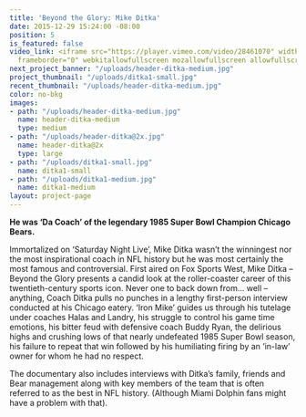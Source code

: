 ```yaml
---
title: 'Beyond the Glory: Mike Ditka'
date: 2015-12-29 15:24:00 -08:00
position: 5
is_featured: false
video_link: <iframe src="https://player.vimeo.com/video/28461070" width="640" height="480"
  frameborder="0" webkitallowfullscreen mozallowfullscreen allowfullscreen></iframe>
next_project_banner: "/uploads/header-ditka-medium.jpg"
project_thumbnail: "/uploads/ditka1-small.jpg"
recent_thumbnail: "/uploads/header-ditka-medium.jpg"
color: no-bkg
images:
- path: "/uploads/header-ditka-medium.jpg"
  name: header-ditka-medium
  type: medium
- path: "/uploads/header-ditka@2x.jpg"
  name: header-ditka@2x
  type: large
- path: "/uploads/ditka1-small.jpg"
  name: ditka1-small
- path: "/uploads/ditka1-medium.jpg"
  name: ditka1-medium
layout: project-page
---
```


**He was ‘Da Coach’ of the legendary 1985 Super Bowl Champion Chicago Bears.**

Immortalized on ‘Saturday Night Live’, Mike Ditka wasn’t the winningest nor the most inspirational coach in NFL history but he was most certainly the most famous and controversial. First aired on Fox Sports West, Mike Ditka – Beyond the Glory presents a candid look at the roller-coaster career of this twentieth-century sports icon. Never one to back down from… well – anything, Coach Ditka pulls no punches in a lengthy first-person interview conducted at his Chicago eatery. ‘Iron Mike’ guides us through his tutelage under coaches Halas and Landry, his struggle to control his game time emotions, his bitter feud with defensive coach Buddy Ryan, the delirious highs and crushing lows of that nearly undefeated 1985 Super Bowl season, his failure to repeat that win followed by his humiliating firing by an ‘in-law’ owner for whom he had no respect.

The documentary also includes interviews with Ditka’s family, friends and Bear management along with key members of the team that is often referred to as the best in NFL history. (Although Miami Dolphin fans might have a problem with that).
